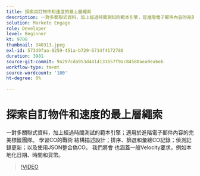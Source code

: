 ```yaml
---
title: 探索自訂物件和速度的最上層繩索
description: 一對多關聯式資料，加上經過時間測試的範本引擎，是進階電子郵件內容的完美標籤團隊。 瞭解CO結構描述設計的策略 — 排序、篩選和彙總CO記錄、偵測記錄更新，以及使用JSON整合偽CO。
solution: Marketo Engage
role: Developer
level: Beginner
kt: 9708
thumbnail: 340313.jpeg
exl-id: 573d9faa-8259-451a-b729-6714f4172780
duration: 3981
source-git-commit: 9a297cda953d4414131657f9ac84580aea0eabeb
workflow-type: tm+mt
source-wordcount: '100'
ht-degree: 0%

---
```


# 探索自訂物件和速度的最上層繩索

一對多關聯式資料，加上經過時間測試的範本引擎；適用於進階電子郵件內容的完美標籤團隊。 學習CO的戰術
結構描述設計；排序、篩選和彙總CO記錄；偵測記錄更新；以及使用JSON整合偽CO。 我們將會
也涵蓋一般Velocity要求，例如本地化日期、時間和貨幣。

>[!VIDEO](https://video.tv.adobe.com/v/340313/?quality=12&learn=on)
